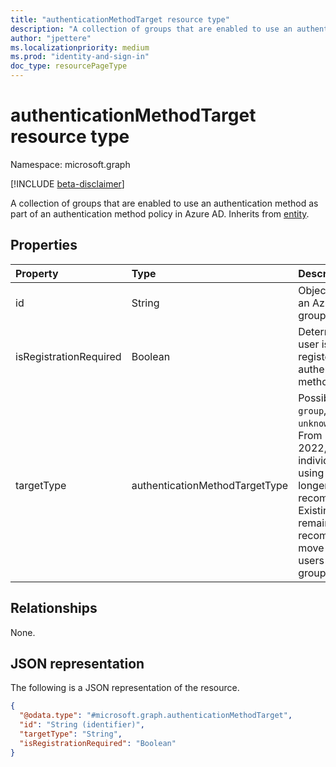 ```yaml
---
title: "authenticationMethodTarget resource type"
description: "A collection of groups that are enabled to use an authentication method as part of an authentication method policy."
author: "jpettere"
ms.localizationpriority: medium
ms.prod: "identity-and-sign-in"
doc_type: resourcePageType
---
```


# authenticationMethodTarget resource type

Namespace: microsoft.graph

[!INCLUDE [beta-disclaimer](../../includes/beta-disclaimer.md)]

A collection of groups that are enabled to use an authentication method as part of an authentication method policy in Azure AD. Inherits from [entity](entity.md).


## Properties
|Property|Type|Description|
|:---|:---|:---|
|id|String|Object identifier of an Azure AD user or group.|
|isRegistrationRequired|Boolean|Determines if the user is enforced to register the authentication method.|
|targetType|authenticationMethodTargetType| Possible values are: `group`, and `unknownFutureValue`. From December 2022, targeting individual users using `user` is no longer recommended. Existing targets will remain but we recommend to move the individual users to a targeted group.|

## Relationships
None.

## JSON representation
The following is a JSON representation of the resource.
<!-- {
  "blockType": "resource",
  "keyProperty": "id",
  "@odata.type": "microsoft.graph.authenticationMethodTarget",
  "baseType": "microsoft.graph.entity",
  "openType": false
}
-->
``` json
{
  "@odata.type": "#microsoft.graph.authenticationMethodTarget",
  "id": "String (identifier)",
  "targetType": "String",
  "isRegistrationRequired": "Boolean"
}
```
